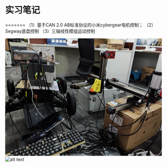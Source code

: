 # 实习笔记
 
=======
（1）基于CAN 2.0 AB标准协议的小米cybergear电机控制；
（2）Segway底盘控制
（3）三轴线性模组运动控制

![alt text](src/Figures/1.jpg)
![alt text](src/Figures/2.jpg)
